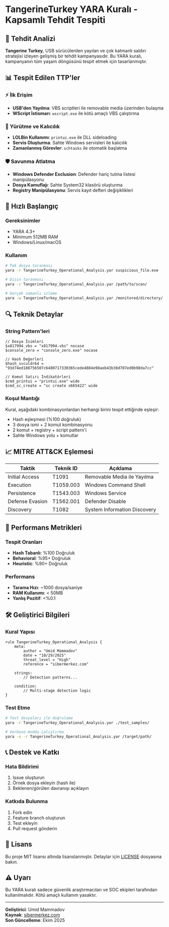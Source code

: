 # TangerineTurkey YARA Kuralı - Kapsamlı Tehdit Tespiti

## 🚨 Tehdit Analizi

**Tangerine Turkey**, USB sürücülerden yayılan ve çok katmanlı saldırı stratejisi izleyen gelişmiş bir tehdit kampanyasıdır. Bu YARA kuralı, kampanyanın tüm yaşam döngüsünü tespit etmek için tasarlanmıştır.

## 📊 Tespit Edilen TTP'ler

### ⚡ İlk Erişim
- **USB'den Yayılma**: VBS scriptleri ile removable media üzerinden bulaşma
- **WScript İstismarı**: `wscript.exe` ile kötü amaçlı VBS çalıştırma

### 🎯 Yürütme ve Kalıcılık
- **LOLBin Kullanımı**: `printui.exe` ile DLL sideloading
- **Servis Oluşturma**: Sahte Windows servisleri ile kalıcılık
- **Zamanlanmış Görevler**: `schtasks` ile otomatik başlatma

### 🛡️ Savunma Atlatma
- **Windows Defender Exclusion**: Defender hariç tutma listesi manipülasyonu
- **Dosya Kamuflajı**: Sahte System32 klasörü oluşturma
- **Registry Manipülasyonu**: Servis kayıt defteri değişiklikleri

## 🚀 Hızlı Başlangıç

### Gereksinimler
- YARA 4.3+
- Minimum 512MB RAM
- Windows/Linux/macOS

### Kullanım
```bash
# Tek dosya taranması
yara -r TangerineTurkey_Operational_Analysis.yar suspicious_file.exe

# Dizin taranması
yara -r TangerineTurkey_Operational_Analysis.yar /path/to/scan/

# Gerçek zamanlı izleme
yara -w TangerineTurkey_Operational_Analysis.yar /monitored/directory/
```

## 🔍 Teknik Detaylar

### String Pattern'leri
```yara
// Dosya İsimleri
$x817994_vbs = "x817994.vbs" nocase
$console_zero = "console_zero.exe" nocase

// Hash Değerleri
$hash_svculdr64 = "93d74ed188756507c6480717330365cede4884e98aeb43b38d707ed0b98da7cc"

// Komut Satırı İndikatörleri
$cmd_printui = "printui.exe" wide
$cmd_sc_create = "sc create x665422" wide
```

### Koşul Mantığı
Kural, aşağıdaki kombinasyonlardan herhangi birini tespit ettiğinde eşleşir:
- Hash eşleşmesi (%100 doğruluk)
- 3 dosya ismi + 2 komut kombinasyonu
- 2 komut + registry + script pattern'i
- Sahte Windows yolu + komutlar

## 📈 MITRE ATT&CK Eşlemesi

| Taktik | Teknik ID | Açıklama |
|--------|-----------|----------|
| Initial Access | T1091 | Removable Media ile Yayılma |
| Execution | T1059.003 | Windows Command Shell |
| Persistence | T1543.003 | Windows Service |
| Defense Evasion | T1562.001 | Defender Disable |
| Discovery | T1082 | System Information Discovery |

## 🎯 Performans Metrikleri

### Tespit Oranları
- **Hash Tabanlı**: %100 Doğruluk
- **Behavioral**: %95+ Doğruluk
- **Heuristic**: %90+ Doğruluk

### Performans
- **Tarama Hızı**: ~1000 dosya/saniye
- **RAM Kullanımı**: < 50MB
- **Yanlış Pozitif**: <%0.1

## 🛠️ Geliştirici Bilgileri

### Kural Yapısı
```yara
rule TangerineTurkey_Operational_Analysis {
    meta:
        author = "Umid Mammadov"
        date = "10/29/2025"
        threat_level = "High"
        reference = "sibermerkez.com"
    
    strings:
        // Detection patterns...
    
    condition:
        // Multi-stage detection logic
}
```

### Test Etme
```bash
# Test dosyaları ile doğrulama
yara -r TangerineTurkey_Operational_Analysis.yar ./test_samples/

# Verbose modda çalıştırma
yara -s -r TangerineTurkey_Operational_Analysis.yar /target/path/
```

## 📞 Destek ve Katkı

### Hata Bildirimi
1. Issue oluşturun
2. Örnek dosya ekleyin (hash ile)
3. Beklenen/görülen davranışı açıklayın

### Katkıda Bulunma
1. Fork edin
2. Feature branch oluşturun
3. Test ekleyin
4. Pull request gönderin

## 📜 Lisans

Bu proje MIT lisansı altında lisanslanmıştır. Detaylar için [LICENSE](LICENSE) dosyasına bakın.

## ⚠️ Uyarı

Bu YARA kuralı sadece güvenlik araştırmacıları ve SOC ekipleri tarafından kullanılmalıdır. Kötü amaçlı kullanım yasaktır.

---

**Geliştirici**: Umid Mammadov  
**Kaynak**: [sibermerkez.com](https://sibermerkez.com)  
**Son Güncelleme**: Ekim 2025